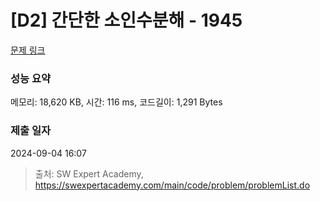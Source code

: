 # [D2] 간단한 소인수분해 - 1945 

[문제 링크](https://swexpertacademy.com/main/code/problem/problemDetail.do?contestProbId=AV5Pl0Q6ANQDFAUq) 

### 성능 요약

메모리: 18,620 KB, 시간: 116 ms, 코드길이: 1,291 Bytes

### 제출 일자

2024-09-04 16:07



> 출처: SW Expert Academy, https://swexpertacademy.com/main/code/problem/problemList.do